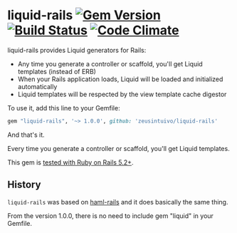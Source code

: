 # liquid-rails [![Gem Version](https://img.shields.io/gem/v/liquid-rails.svg)](http://rubygems.org/gems/liquid-rails) [![Build Status](https://github.com/zeusintuivo/liquid-rails/actions/workflows/main.yml/badge.svg)](https://github.com/zeusintuivo/liquid-rails/actions/workflows/main.yml) [![Code Climate](https://codeclimate.com/github/zeusintuivo/liquid-rails/badges/gpa.svg)](https://codeclimate.com/github/zeusintuivo/liquid-rails)

liquid-rails provides Liquid generators for Rails:

* Any time you generate a controller or scaffold, you'll get Liquid templates
  (instead of ERB)
* When your Rails application loads, Liquid will be loaded and initialized
  automatically
* Liquid templates will be respected by the view template cache digestor

To use it, add this line to your Gemfile:

```ruby
gem "liquid-rails", '~> 1.0.0', github: 'zeusintuivo/liquid-rails'
```

And that's it.

Every time you generate a controller or scaffold, you'll get Liquid templates.

This gem is [tested with Ruby on Rails 5.2+](/.github/workflows/main.yml).

## History

`liquid-rails` was based on [haml-rails](https://github.com/haml/haml-rails) and it does basically the same thing.

From the version 1.0.0, there is no need to include gem "liquid" in your Gemfile.
